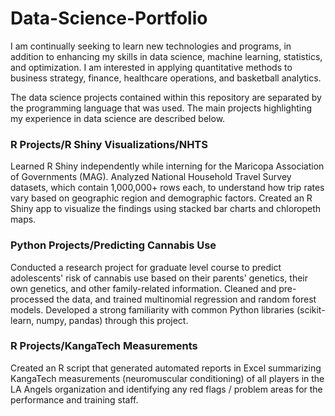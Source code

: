 # Data-Science-Portfolio

I am continually seeking to learn new technologies and programs, in addition to enhancing my skills in data science, machine learning, statistics, and optimization. I am interested in applying quantitative methods to business strategy, finance, healthcare operations, and basketball analytics. 

The data science projects contained within this repository are separated by the programming language that was used.
The main projects highlighting my experience in data science are described below.

### R Projects/R Shiny Visualizations/NHTS
Learned R Shiny independently while interning for the Maricopa Association of Governments (MAG). 
Analyzed National Household Travel Survey datasets, which contain 1,000,000+ rows each, to understand how trip rates vary based on geographic region and demographic factors.
Created an R Shiny app to visualize the findings using stacked bar charts and chloropeth maps.

### Python Projects/Predicting Cannabis Use
Conducted a research project for graduate level course to predict adolescents' risk of cannabis use based on their parents' genetics, their own genetics, and other family-related information.
Cleaned and pre-processed the data, and trained multinomial regression and random forest models.
Developed a strong familiarity with common Python libraries (scikit-learn, numpy, pandas) through this project. 

### R Projects/KangaTech Measurements
Created an R script that generated automated reports in Excel summarizing KangaTech measurements (neuromuscular conditioning) of all players in the LA Angels organization and identifying any red flags / problem areas for the performance and training staff.  

